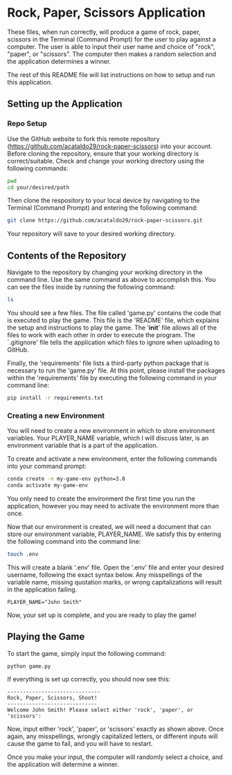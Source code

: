 # Rock, Paper, Scissors Application

These files, when run correctly, will produce a game of rock, paper, scissors in the Terminal (Command Prompt) for the user to play against a computer. The user is able to input their user name and choice of "rock", "paper", or "scissors". The computer then makes a random selection and the application determines a winner. 

The rest of this README file will list instructions on how to setup and run this application.

## Setting up the Application

### Repo Setup

Use the GitHub website to fork this remote repository (https://github.com/acataldo29/rock-paper-scissors) into your account. Before cloning the repository, ensure that your working directory is correct/suitable. Check and change your working directory using the following commands:

```sh
pwd
cd your/desired/path
```

Then clone the respository to your local device by navigating to the Terminal (Command Prompt) and entering the following command:

```sh
git clone https://github.com/acataldo29/rock-paper-scissors.git
```

Your repository will save to your desired working directory. 

## Contents of the Repository

Navigate to the repository by changing your working directory in the command line. Use the same command as above to accomplish this. You can see the files inside by running the following command:

```sh
ls
```

You should see a few files. The file called 'game.py' contains the code that is executed to play the game. This file is the 'README' file, which explains the setup and instructions to play the game. The '__init__' file allows all of the files to work with each other in order to execute the program. The `.gitignore' file tells the application which files to ignore when uploading to GitHub.

Finally, the 'requirements' file lists a third-party python package that is necessary to run the 'game.py' file. At this point, please install the packages within the 'requirements' file by executing the following command in your command line:

```sh
pip install -r requirements.txt
```

### Creating a new Environment

You will need to create a new environment in which to store environment variables. Your PLAYER_NAME variable, which I will discuss later, is an environment variable that is a part of the application.

To create and activate a new environment, enter the following commands into your command prompt:

```sh
conda create -n my-game-env python=3.8
conda activate my-game-env
```
You only need to create the environment the first time you run the application, however you may need to activate the environment more than once.

Now that our environment is created, we will need a document that can store our environment variable, PLAYER_NAME. We satisfy this by entering the following command into the command line:

```sh
touch .env
```
This will create a blank '.env' file. Open the '.env' file and enter your desired username, following the exact syntax below. Any misspellings of the variable name, missing quotation marks, or wrong capitalizations will result in the application failing.

    PLAYER_NAME="John Smith"

Now, your set up is complete, and you are ready to play the game!

## Playing the Game

To start the game, simply input the following command:

```sh
python game.py
```

If everything is set up correctly, you should now see this:

```
------------------------------
Rock, Paper, Scissors, Shoot!
-----------------------------
Welcome John Smith! Please select either 'rock', 'paper', or 'scissors':
```

Now, input either 'rock', 'paper', or 'scissors' exactly as shown above. Once again, any misspellings, wrongly capitalized letters, or different inputs will cause the game to fail, and you will have to restart.

Once you make your input, the computer will randomly select a choice, and the application will determine a winner. 
